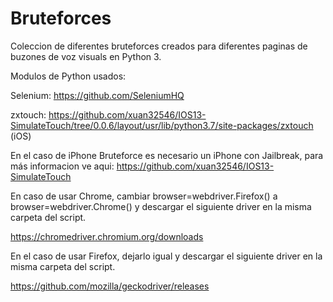 # Bruteforces
Coleccion de diferentes bruteforces creados para diferentes paginas de buzones de voz visuals en Python 3.

Modulos de Python usados:

Selenium: https://github.com/SeleniumHQ

zxtouch: https://github.com/xuan32546/IOS13-SimulateTouch/tree/0.0.6/layout/usr/lib/python3.7/site-packages/zxtouch (iOS)

En el caso de iPhone Bruteforce es necesario un iPhone con Jailbreak, para más informacion ve aqui: https://github.com/xuan32546/IOS13-SimulateTouch

En caso de usar Chrome, cambiar browser=webdriver.Firefox() a browser=webdriver.Chrome() y descargar el siguiente driver en la misma carpeta del script. 

https://chromedriver.chromium.org/downloads

En el caso de usar Firefox, dejarlo igual y descargar el siguiente driver en la misma carpeta del script.

https://github.com/mozilla/geckodriver/releases



